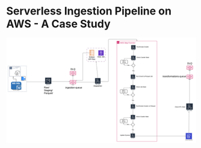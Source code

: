 # Serverless Ingestion Pipeline on AWS - A Case Study

![Arch diagram](https://github.com/Moshe-Malka/AWS_Ingestion_Pipeline/blob/master/ZIP%20Ingestion%20Layer%20V4.png)

